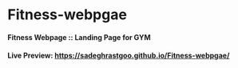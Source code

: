﻿# Fitness-webpgae

#### Fitness Webpage :: Landing Page for GYM

#### Live Preview: https://sadeghrastgoo.github.io/Fitness-webpgae/
